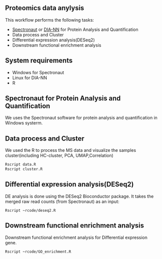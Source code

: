 
## Proteomics data anylysis 

This workflow performs the following tasks:
- [Spectronaut](https://biognosys.com/resources/spectronaut-the-deepest-proteome-coverage-available/) or [DIA-NN](https://github.com/vdemichev/DiaNN) for Protein Analysis and Quantification
- Data process and Cluster
- Differential expression analysis(DESeq2)
- Downstream functional enrichment analysis

## System requirements
- Windows for Spectronaut
- Linux for DIA-NN
- R 


## Spectronaut for Protein Analysis and Quantification
We uses the Spectronaut software for protein analysis and quantification in Windows systerm.

## Data process and Cluster
We used the R to process the MS data and visualize the samples cluster(including HC-cluster, PCA, UMAP,Correlation)
``` bash
Rscript data.R
Rscript cluster.R
``` 

## Differential expression analysis(DESeq2)
DE analysis is done using the DESeq2 Bioconductor package. It takes the merged raw read counts (from Spectronaut) as an input:
```
Rscript ~rcode/deseq2.R
```

## Downstream functional enrichment analysis
Downstream functional enrichment analysis for Differential expression gene.
```
Rscript ~rcode/GO_enrichment.R
```
